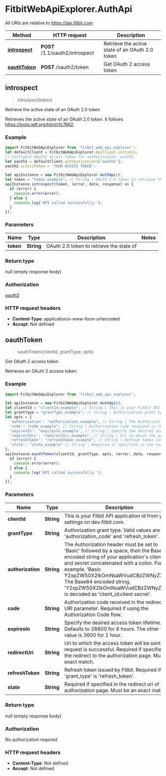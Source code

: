 # FitbitWebApiExplorer.AuthApi

All URIs are relative to *https://api.fitbit.com*

Method | HTTP request | Description
------------- | ------------- | -------------
[**introspect**](AuthApi.md#introspect) | **POST** /1.1/oauth2/introspect | Retrieve the active state of an OAuth 2.0 token
[**oauthToken**](AuthApi.md#oauthToken) | **POST** /oauth2/token | Get OAuth 2 access token



## introspect

> introspect(token)

Retrieve the active state of an OAuth 2.0 token

Retrieves the active state of an OAuth 2.0 token. It follows https://tools.ietf.org/html/rfc7662.

### Example

```javascript
import FitbitWebApiExplorer from 'fitbit_web_api_explorer';
let defaultClient = FitbitWebApiExplorer.ApiClient.instance;
// Configure OAuth2 access token for authorization: oauth2
let oauth2 = defaultClient.authentications['oauth2'];
oauth2.accessToken = 'YOUR ACCESS TOKEN';

let apiInstance = new FitbitWebApiExplorer.AuthApi();
let token = "token_example"; // String | OAuth 2.0 token to retrieve the state of
apiInstance.introspect(token, (error, data, response) => {
  if (error) {
    console.error(error);
  } else {
    console.log('API called successfully.');
  }
});
```

### Parameters


Name | Type | Description  | Notes
------------- | ------------- | ------------- | -------------
 **token** | **String**| OAuth 2.0 token to retrieve the state of | 

### Return type

null (empty response body)

### Authorization

[oauth2](../README.md#oauth2)

### HTTP request headers

- **Content-Type**: application/x-www-form-urlencoded
- **Accept**: Not defined


## oauthToken

> oauthToken(clientId, grantType, opts)

Get OAuth 2 access token

Retrieves an OAuth 2 access token.

### Example

```javascript
import FitbitWebApiExplorer from 'fitbit_web_api_explorer';

let apiInstance = new FitbitWebApiExplorer.AuthApi();
let clientId = "clientId_example"; // String | This is your Fitbit API application id from your settings on dev.fitbit.com.
let grantType = "grantType_example"; // String | Authorization grant type. Valid values are 'authorization_code' and 'refresh_token'.
let opts = {
  'authorization': "authorization_example", // String | The Authorization header must be set to 'Basic' followed by a space, then the Base64 encoded string of your application's client id and secret concatenated with a colon. For example, 'Basic Y2xpZW50X2lkOmNsaWVudCBzZWNyZXQ='. The Base64 encoded string, 'Y2xpZW50X2lkOmNsaWVudCBzZWNyZXQ=', is decoded as 'client_id:client secret'.
  'code': "code_example", // String | Authorization code received in the redirect as URI parameter. Required if using the Authorization Code flow.
  'expiresIn': "expiresIn_example", // String | Specify the desired access token lifetime. Defaults to 28800 for 8 hours. The other valid value is 3600 for 1 hour.
  'redirectUri': "redirectUri_example", // String | Uri to which the access token will be sent if the request is successful. Required if specified in the redirect to the authorization page. Must be exact match.
  'refreshToken': "refreshToken_example", // String | Refresh token issued by Fitbit. Required if 'grant_type' is 'refresh_token'.
  'state': "state_example" // String | Required if specified in the redirect uri of the authorization page. Must be an exact match.
};
apiInstance.oauthToken(clientId, grantType, opts, (error, data, response) => {
  if (error) {
    console.error(error);
  } else {
    console.log('API called successfully.');
  }
});
```

### Parameters


Name | Type | Description  | Notes
------------- | ------------- | ------------- | -------------
 **clientId** | **String**| This is your Fitbit API application id from your settings on dev.fitbit.com. | 
 **grantType** | **String**| Authorization grant type. Valid values are &#39;authorization_code&#39; and &#39;refresh_token&#39;. | 
 **authorization** | **String**| The Authorization header must be set to &#39;Basic&#39; followed by a space, then the Base64 encoded string of your application&#39;s client id and secret concatenated with a colon. For example, &#39;Basic Y2xpZW50X2lkOmNsaWVudCBzZWNyZXQ&#x3D;&#39;. The Base64 encoded string, &#39;Y2xpZW50X2lkOmNsaWVudCBzZWNyZXQ&#x3D;&#39;, is decoded as &#39;client_id:client secret&#39;. | [optional] 
 **code** | **String**| Authorization code received in the redirect as URI parameter. Required if using the Authorization Code flow. | [optional] 
 **expiresIn** | **String**| Specify the desired access token lifetime. Defaults to 28800 for 8 hours. The other valid value is 3600 for 1 hour. | [optional] 
 **redirectUri** | **String**| Uri to which the access token will be sent if the request is successful. Required if specified in the redirect to the authorization page. Must be exact match. | [optional] 
 **refreshToken** | **String**| Refresh token issued by Fitbit. Required if &#39;grant_type&#39; is &#39;refresh_token&#39;. | [optional] 
 **state** | **String**| Required if specified in the redirect uri of the authorization page. Must be an exact match. | [optional] 

### Return type

null (empty response body)

### Authorization

No authorization required

### HTTP request headers

- **Content-Type**: Not defined
- **Accept**: Not defined

